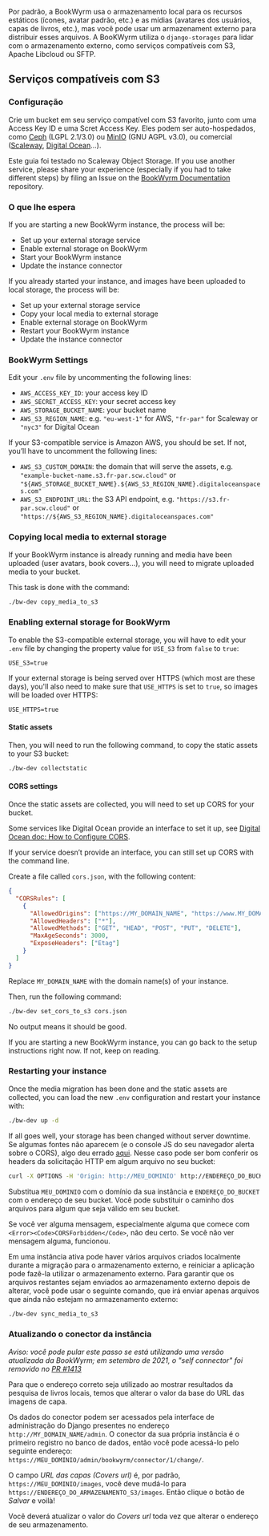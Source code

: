 Por padrão, a BookWyrm usa o armazenamento local para os recursos estáticos (ícones, avatar padrão, etc.) e as mídias (avatares dos usuários, capas de livros, etc.), mas você pode usar um armazenament externo para distribuir esses arquivos. A BooKWyrm utiliza o `django-storages` para lidar com o armazenamento externo, como serviços compatíveis com S3, Apache Libcloud ou SFTP.

## Serviços compatíveis com S3

### Configuração

Crie um bucket em seu serviço compatível com S3 favorito, junto com uma Access Key ID e uma Scret Access Key. Eles podem ser auto-hospedados, como [Ceph](https://ceph.io/en/) (LGPL 2.1/3.0) ou [MinIO](https://min.io/) (GNU AGPL v3.0), ou comercial ([Scaleway](https://www.scaleway.com/en/docs/object-storage-feature/), [Digital Ocean](https://www.digitalocean.com/community/tutorials/how-to-create-a-digitalocean-space-and-api-key)…).

Este guia foi testado no Scaleway Object Storage. If you use another service, please share your experience (especially if you had to take different steps) by filing an Issue on the [BookWyrm Documentation](https://github.com/bookwyrm-social/documentation) repository.

### O que lhe espera

If you are starting a new BookWyrm instance, the process will be:

- Set up your external storage service
- Enable external storage on BookWyrm
- Start your BookWyrm instance
- Update the instance connector

If you already started your instance, and images have been uploaded to local storage, the process will be:

- Set up your external storage service
- Copy your local media to external storage
- Enable external storage on BookWyrm
- Restart your BookWyrm instance
- Update the instance connector

### BookWyrm Settings

Edit your `.env` file by uncommenting the following lines:

- `AWS_ACCESS_KEY_ID`: your access key ID
- `AWS_SECRET_ACCESS_KEY`: your secret access key
- `AWS_STORAGE_BUCKET_NAME`: your bucket name
- `AWS_S3_REGION_NAME`: e.g. `"eu-west-1"` for AWS, `"fr-par"` for Scaleway or `"nyc3"` for Digital Ocean

If your S3-compatible service is Amazon AWS, you should be set. If not, you’ll have to uncomment the following lines:

- `AWS_S3_CUSTOM_DOMAIN`: the domain that will serve the assets, e.g. `"example-bucket-name.s3.fr-par.scw.cloud"` or `"${AWS_STORAGE_BUCKET_NAME}.${AWS_S3_REGION_NAME}.digitaloceanspaces.com"`
- `AWS_S3_ENDPOINT_URL`: the S3 API endpoint, e.g. `"https://s3.fr-par.scw.cloud"` or `"https://${AWS_S3_REGION_NAME}.digitaloceanspaces.com"`

### Copying local media to external storage

If your BookWyrm instance is already running and media have been uploaded (user avatars, book covers…), you will need to migrate uploaded media to your bucket.

This task is done with the command:

```bash
./bw-dev copy_media_to_s3
```

### Enabling external storage for BookWyrm

To enable the S3-compatible external storage, you will have to edit your `.env` file by changing the property value for `USE_S3` from `false` to `true`:

```
USE_S3=true
```

If your external storage is being served over HTTPS (which most are these days), you'll also need to make sure that `USE_HTTPS` is set to `true`, so images will be loaded over HTTPS:

```
USE_HTTPS=true
```

#### Static assets

Then, you will need to run the following command, to copy the static assets to your S3 bucket:

```bash
./bw-dev collectstatic
```

#### CORS settings

Once the static assets are collected, you will need to set up CORS for your bucket.

Some services like Digital Ocean provide an interface to set it up, see [Digital Ocean doc: How to Configure CORS](https://docs.digitalocean.com/products/spaces/how-to/configure-cors/).

If your service doesn’t provide an interface, you can still set up CORS with the command line.

Create a file called `cors.json`, with the following content:

```json
{
  "CORSRules": [
    {
      "AllowedOrigins": ["https://MY_DOMAIN_NAME", "https://www.MY_DOMAIN_NAME"],
      "AllowedHeaders": ["*"],
      "AllowedMethods": ["GET", "HEAD", "POST", "PUT", "DELETE"],
      "MaxAgeSeconds": 3000,
      "ExposeHeaders": ["Etag"]
    }
  ]
}
```

Replace `MY_DOMAIN_NAME` with the domain name(s) of your instance.

Then, run the following command:

```bash
./bw-dev set_cors_to_s3 cors.json
```

No output means it should be good.

If you are starting a new BookWyrm instance, you can go back to the setup instructions right now. If not, keep on reading.

### Restarting your instance

Once the media migration has been done and the static assets are collected, you can load the new `.env` configuration and restart your instance with:

```bash
./bw-dev up -d
```

If all goes well, your storage has been changed without server downtime. Se algumas fontes não aparecem (e o console JS do seu navegador alerta sobre o CORS), algo deu errado [aqui](#cors-settings). Nesse caso pode ser bom conferir os headers da solicitação HTTP em algum arquivo no seu bucket:

```bash
curl -X OPTIONS -H 'Origin: http://MEU_DOMINIO' http://ENDEREÇO_DO_BUCKET/static/images/logo-small.png -H "Access-Control-Request-Method: GET"
```

Substitua `MEU_DOMINIO` com o domínio da sua instância e `ENDEREÇO_DO_BUCKET` com o endereço de seu bucket. Você pode substituir o caminho dos arquivos para algum que seja válido em seu bucket.

Se você ver alguma mensagem, especialmente alguma que comece com `<Error><Code>CORSForbidden</Code>`, não deu certo. Se você não ver mensagem alguma, funcionou.

Em uma instância ativa pode haver vários arquivos criados localmente durante a migração para o armazenamento externo, e reiniciar a aplicação pode fazê-la utilizar o armazenamento externo. Para garantir que os arquivos restantes sejam enviados ao armazenamento externo depois de alterar, você pode usar o seguinte comando, que irá enviar apenas arquivos que ainda não estejam no armazenamento externo:

```bash
./bw-dev sync_media_to_s3
```

### Atualizando o conector da instância

*Aviso: você pode pular este passo se está utilizando uma versão atualizada da BookWyrm; em setembro de 2021, o "self connector" foi removido no [PR #1413](https://github.com/bookwyrm-social/bookwyrm/pull/1413)*

Para que o endereço correto seja utilizado ao mostrar resultados da pesquisa de livros locais, temos que alterar o valor da base do URL das imagens de capa.

Os dados do conector podem ser acessados pela interface de administração do Django presentes no endereço `http://MY_DOMAIN_NAME/admin`. O conector da sua própria instância é o primeiro registro no banco de dados, então você pode acessá-lo pelo seguinte endereço: `https://MEU_DOMINIO/admin/bookwyrm/connector/1/change/`.

O campo _URL das capas (Covers url)_ é, por padrão, `https://MEU_DOMINIO/images`, você deve mudá-lo para `https://ENDEREÇO_DO_ARMAZENAMENTO_S3/images`. Então clique o botão de _Salvar_ e voilà!

Você deverá atualizar o valor do _Covers url_ toda vez que alterar o endereço de seu armazenamento.
